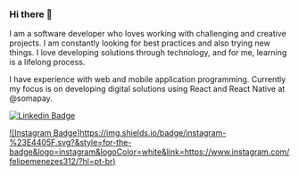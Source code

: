 ### Hi there 👋

I am a software developer who loves working with challenging and creative projects. I am constantly looking for best practices and also trying new things. I love developing solutions through technology, and for me, learning is a lifelong process.

I have experience with web and mobile application programming. Currently my focus is on developing digital solutions using React and React Native at @somapay.

[![Linkedin Badge](https://img.shields.io/badge/-LinkedIn-blue?style=flat-square&logo=Linkedin&logoColor=white&link=https://www.linkedin.com/in/felipemenezesmagalhaes)](https://www.linkedin.com/in/felipemenezesmagalhaes)

[![Instagram Badge]https://img.shields.io/badge/instagram-%23E4405F.svg?&style=for-the-badge&logo=instagram&logoColor=white&link=https://www.instagram.com/felipemenezes312/?hl=pt-br)](https://www.instagram.com/felipemenezes312/?hl=pt-br)
